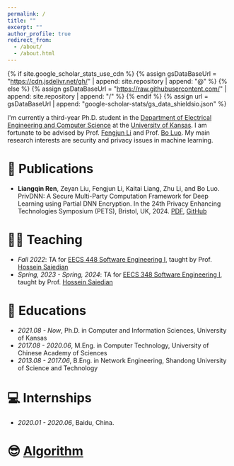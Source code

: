 ```yaml
---
permalink: /
title: ""
excerpt: ""
author_profile: true
redirect_from: 
  - /about/
  - /about.html
---
```


{% if site.google_scholar_stats_use_cdn %}
{% assign gsDataBaseUrl = "https://cdn.jsdelivr.net/gh/" | append: site.repository | append: "@" %}
{% else %}
{% assign gsDataBaseUrl = "https://raw.githubusercontent.com/" | append: site.repository | append: "/" %}
{% endif %}
{% assign url = gsDataBaseUrl | append: "google-scholar-stats/gs_data_shieldsio.json" %}

<span class='anchor' id='about-me'></span>

I'm currently a third-year Ph.D. student in the [Department of Electrical Engineering and Computer Science](https://eecs.ku.edu/) at the [University of Kansas](https://ku.edu/). I am fortunate to be advised by Prof. [Fengjun Li](https://ittc.ku.edu/~fli/) and Prof. [Bo Luo](https://www.ittc.ku.edu/~bluo/). My main research interests are security and privacy issues in machine learning.

# 📝 Publications

- **Liangqin Ren**, Zeyan Liu, Fengjun Li, Kaitai Liang, Zhu Li, and Bo Luo. PrivDNN: A Secure Multi-Party Computation Framework for Deep Learning using Partial DNN Encryption. In the 24th Privacy Enhancing Technologies Symposium (PETS), Bristol, UK, 2024. [PDF](../files/privdnn.pdf), [GitHub](https://github.com/LiangqinRen/PrivDNN)

# 🧑‍🏫 Teaching

- *Fall 2022*: TA for [EECS 448 Software Engineering I](https://people.eecs.ku.edu/~saiedian/Teaching/448/), taught by Prof. [Hossein Saiedian](https://people.eecs.ku.edu/~saiedian/)
- *Spring, 2023 - Spring, 2024*: TA for [EECS 348 Software Engineering I](https://people.eecs.ku.edu/~saiedian/Teaching/448/), taught by Prof. [Hossein Saiedian](https://people.eecs.ku.edu/~saiedian/)

# 📖 Educations
- *2021.08 - Now*, Ph.D. in Computer and Information Sciences, University of Kansas
- *2017.08 - 2020.06*, M.Eng. in Computer Technology, University of Chinese Academy of Sciences
- *2013.08 - 2017.06*, B.Eng. in Network Engineering, Shandong University of Science and Technology

# 💻 Internships
- *2020.01 - 2020.06*, Baidu, China.

# 😎 [Algorithm](https://algorithm.liangqin.ren/)